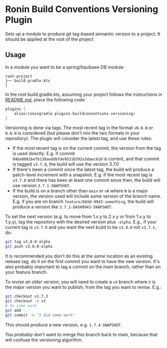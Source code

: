 # Ronin Build Conventions Versioning Plugin

Sets up a module to produce git tag-based semantic version to a project.  It should be applied at the root of the project

## Usage

In a module you want to be a spring/liquibase DB module:

```
root-project
├── build.gradle.kts
│   
```

In the root build.gradle.kts, assuming your project follows the instructions in [README.md](../../README.md), place the following code:

```kotlin
plugins {
    alias(roningradle.plugins.buildconventions.versioning)
}
```

Versioning is done via tags.  The most recent tag in the format `vN.N.N` or `N.N.N` is considered (but please don't mix the two formats in your repository).  The plugin will consider the latest
tag, and use these rules:

- If the most recent tag is on the current commit, the version from the tag is used directly.  E.g. if commit `04be8081befb138aeddbfde95310392a3daec610` is current, and that commit is tagged `v3.7.0`,
  the build will use the version 3.7.0
- If there's been a commit since the latest tag, the build will produce a patch-level increment with a snapshot.  E.g. if the most recent tag is `v3.7.0` and there has been at least one commit since
  then, the build will use version `3.7.1-SNAPSHOT`.
- If the build is on a branch other than `main` or `vN` where `N` is a major version, the version used will include some version of the branch name.  E.g. if you are on branch `feature/DASH-9943-something`,
  the build will produce a version like `3.7.1-DASH9943-SNAPSHOT`.

To set the next version (e.g. to move from 1.x.y to 2.x.y or from 1.x.y to 1.y.y), tag the repository with the desired version plus `-alpha`.  E.g., if your current tag is `v3.7.0` and you
want the next build to be `v3.8.0` not `v3.7.1`, do:

```bash
git tag v3.8.0-alpha
git push v3.8.0-alpha
```

It is recommended you don't do this at the _same_ location as an existing release tag; do it on the first commit you want to have the new version.  It's also probably important to tag a
commit on the main branch, rather than on your feature branch.

To _revise an older version_, you will need to create a `vX` branch where `X` is the major version you want to publish, from the tag you want to revise.  E.g.:

```bash
git checkout v1.7.3
git checkout -b v1
# do some work
git add '.'
git commit -m "I did some work"
```

This should produce a new version, e.g. `1.7.4-SNAPSHOT`.

You _probably_ don't want to merge this branch back to main, because that will confuse the versioning algorithm.
